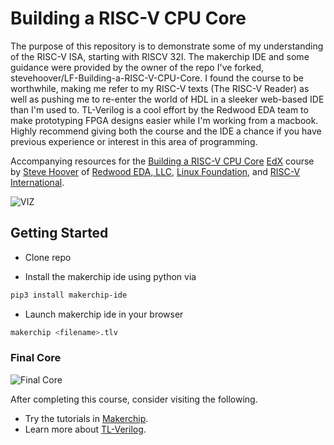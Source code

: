 # Building a RISC-V CPU Core

The purpose of this repository is to demonstrate some of my understanding of the RISC-V ISA, starting with RISCV 32I. The makerchip IDE and some guidance were provided by the owner of the repo I've forked, stevehoover/LF-Building-a-RISC-V-CPU-Core. I found the course to be worthwhile, making me refer to my RISC-V texts (The RISC-V Reader) as well as pushing me to re-enter the world of HDL in a sleeker web-based IDE than I'm used to. TL-Verilog is a cool effort by the Redwood EDA team to make prototyping FPGA designs easier while I'm working from a macbook. Highly recommend giving both the course and the IDE a chance if you have previous experience or interest in this area of programming.

Accompanying resources for the [Building a RISC-V CPU Core](https://www.edx.org/course/building-a-risc-v-cpu-core) [EdX](https://edx.org/) course by [Steve Hoover](https://www.linkedin.com/in/steve-hoover-a44b607/) of [Redwood EDA, LLC](https://redwoodeda.com), [Linux Foundation](https://www.linuxfoundation.org/), and [RISC-V International](https://riscv.org).

![VIZ](LF_VIZ.png)

## Getting Started

- Clone repo

- Install the makerchip ide using python via 

```bash
pip3 install makerchip-ide
```

- Launch makerchip ide in your browser
```bash
makerchip <filename>.tlv
```

### Final Core
![Final Core](lib/riscv.svg)



After completing this course, consider visiting the following.
  - Try the tutorials in [Makerchip](https://makerchip.com).
  - Learn more about [TL-Verilog](https://redwoodeda.com/tl-verilog).
